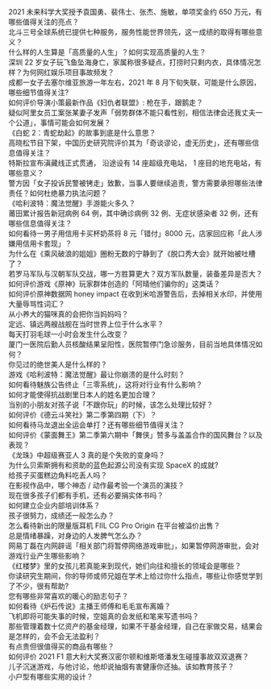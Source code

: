 2021 未来科学大奖授予袁国勇、裴伟士、张杰、施敏，单项奖金约 650 万元，有哪些值得关注的亮点？  
北斗三号全球系统已提供七种服务，服务性能世界领先，这一成绩的取得有哪些意义？  
什么样的人生算是「高质量的人生」？如何实现高质量的人生？  
深圳 22 岁女子玩飞鱼坠海身亡，家属称很多疑点，打捞时只剩内衣，具体情况怎样？为何网红娱乐项目事故频发？  
成都一女子去塞尔维亚旅游一年左右，2021 年 8 月下旬失联，可能是什么原因，哪些细节值得关注?  
如何评价导演小策最新作品《妇仇者联盟》: 枪在手，跟鹅走？  
疑似阿里女员工案张某妻子发声「弱势群体不能只看性别，相信法律会还我丈夫一个公道」，事情可能会如何发展？  
《白蛇 2：青蛇劫起》的故事到底是什么意思？  
高晓松节目下架，中国历史研究院评价其为「奇谈谬论，虚无历史」，还有哪些信息值得关注？  
特斯拉宣布滇藏线正式贯通， 沿途设有 14 座超级充电站， 1 座目的地充电站，有哪些意义？  
警方因「女子投诉民警被铐走」致歉，当事人要继续追责，警方需要承担哪些法律责任？如何杜绝暴力执法问题？  
《哈利波特：魔法觉醒》手游能火多久？  
莆田累计报告新冠病例 64 例，其中确诊病例 32 例、无症状感染者 32 例，还有哪些信息值得关注？  
如何看待一男子用信用卡买杯奶茶将 8 元「错付」8000 元，店家回应称「此人涉嫌用信用卡套现」？  
为什么在《乘风破浪的姐姐》圈粉无数的宁静到了《脱口秀大会》就开始被吐槽了？  
若罗马军队与汉朝军队交战，哪一方胜算更大？双方军队数量，装备差异是否大？  
如何评价游戏《原神》玩家群体创造的「阿晴他们骗你的」这类话？  
如何评价原神数据网 honey impact 在收到米哈游警告后，去掉相关水印，并使用大量辱骂性词汇？  
从小养大的猫咪真的会把你当妈妈吗？  
定远、镇远两艘战舰在当时世界上位于什么水平？  
每天打羽毛球一小时会发生什么改变？  
厦门一医院后勤人员核酸结果呈阳性，医院暂停门急诊服务，目前当地具体情况如何？  
你见过的绝世美人是什么样的？  
游戏《哈利波特：魔法觉醒》最让你崩溃的是什么时刻？  
如何看待魅族公告终止「三零系统」，这将对行业有什么影响？  
如何才能使得抗战剧里日本人的姓名更加合理？  
当别的小朋友对孩子说「不跟你玩」的时候，该怎么处理比较好？  
如何评价《德云斗笑社》第二季第四期（下）？  
如何看待马龙退出全运会单打？还有哪些细节值得关注？  
如何评价《蒙面舞王》第二季第六期中「舞侠」赞多与盖盖合作的国风舞台？以及表现？  
《龙珠》中超级赛亚人 3 真的是个失败的变身吗？  
为什么贝索斯拥有和资助的蓝色起源公司没有实现 SpaceX 的成就?  
给孩子买蛋糕边角料吃丢人吗？  
在影视作品中，哪个神态 / 动作最考验一个演员的演技？  
现在很多孩子们都有手机，还有必要捐实体书吗？  
如何建立企业内部培训体系？  
孩子很努力，成绩还一般怎么办？  
怎么看待新出的限量版耳机 FIIL CG Pro Origin 在平台被溢价出售？  
总是情绪暴躁，对身边的人发脾气怎么办？  
网易丁磊在内网辟谣「相关部门将暂停网络游戏审批」，如果暂停网游审批，会对游戏行业产生哪些影响？  
《红楼梦》里的女孩儿若真能来到现代，她们向往和擅长的领域会是哪些？  
你读研究生期间，你的导师或师兄姐在学术上给过你什么指点，哪些让你感觉学到了不少，很有帮助?  
您有哪些非常喜欢的暖心的励志句子？  
如何看待《炉石传说》主播王师傅和毛毛宣布离婚？  
飞机即将可能失事的时候，空姐真的会发纸和笔来写遗书吗？  
那些管理着数十亿资产的基金经理，如果不干基金经理，自己在家做交易，结果会是怎样的，会不会无法盈利？  
有点贵但很值得买的商品有哪些？  
如何评价 2021 F1 意大利大奖赛汉密尔顿和维斯塔潘发生碰撞事故双双退赛？  
儿子沉迷游戏，与他讨论，他却说抽烟有害健康你还抽。该如教育孩子？  
小户型有哪些实用的设计？  
